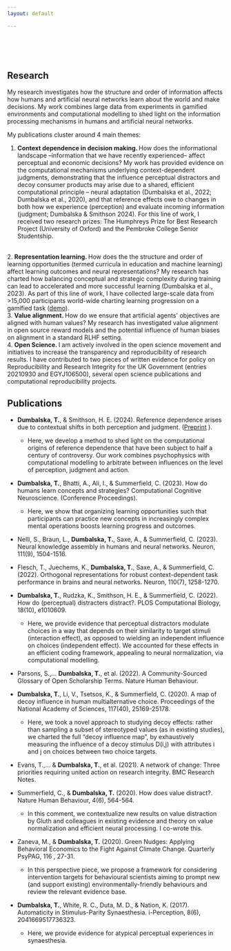 ```yaml
---
layout: default

---
```


<br>
<br>
<br>

## Research 

My research investigates how the structure and order of information affects how humans and artificial neural networks learn about the world and make decisions. My work combines large data from experiments in gamified environments and computational modelling to shed light on the information processing mechanisms in humans and artificial neural networks. 

My publications cluster around 4 main themes:
 1. <b> Context dependence in decision making. </b> How does the informational landscape –information that we have recently experienced– affect perceptual and economic decisions? My work has provided evidence on the computational mechanisms underlying context-dependent judgments, demonstrating that the influence perceptual distractors and decoy consumer products may arise due to a shared, efficient computational principle – neural adaptation (Dumbalska et al., 2022; Dumbalska et al., 2020), and that reference effects owe to changes in both how we experience (perception) and evaluate incoming information (judgment; Dumbalska & Smithson 2024). For this line of work, I received two research prizes: The Humphreys Prize for Best Research Project (University of Oxford) and the Pembroke College Senior Studentship.
 <br>
 2. <b> Representation learning. </b> How does the the structure and order of learning opportunities (termed curricula in education and machine learning) affect learning outcomes and neural representations? My research has charted how balancing conceptual and strategic complexity during training can lead to accelerated and more successful learning (Dumbalska et al., 2023). As part of this line of work, I have collected large-scale data from >15,000 participants world-wide charting learning progression on a gamified task (<a href="https://atomsrivet.github.io/roomworld/index_game.html">demo</a>).
 <br>
 3. <b> Value alignment. </b> How do we ensure that artificial agents' objectives are aligned with human values? My research has investigated value alignment in open source reward models and the potential influence of human biases on alignment in a standard RLHF setting.
 <br>
 4. <b> Open Science. </b> I am actively involved in the open science movement and initiatives to increase the transparency and reproducibility of research results. I have contributed to two pieces of written evidence for policy on Reproducibility and Research Integrity for the UK Government (entries 20210930 and EGYJ106500), several open science publications and computational reproducibility projects.

<br>

## Publications

- <b>Dumbalska, T.</b>, & Smithson, H. E. (2024). Reference dependence arises due to contextual shifts in both perception and judgment. (<a href="https://osf.io/preprints/psyarxiv/qpy2w">Preprint</a> ).
  - Here, we develop a method to shed light on the computational origins of reference dependence that have been subject to half a century of controversy. Our work combines psychophysics with computational modelling to arbitrate between influences on the level of perception, judgment and action.

- <b>Dumbalska, T.</b>, Bhatti, A., Ali, I., & Summerfield, C. (2023). How do humans learn concepts and strategies? Computational Cognitive Neuroscience. (Conference Proceedings).
  - Here, we show that organizing learning opportunities such that participants can practice new concepts in increasingly complex mental operations boosts learning progress and outcomes.

- Nelli, S., Braun, L., <b>Dumbalska, T.</b>, Saxe, A., & Summerfield, C. (2023). Neural knowledge assembly in humans and neural networks. Neuron, 111(9), 1504-1516.

- Flesch, T., Juechems, K., <b>Dumbalska, T.</b>, Saxe, A., & Summerfield, C. (2022). Orthogonal representations for robust context-dependent task performance in brains and neural networks. Neuron, 110(7), 1258-1270.

- <b>Dumbalska, T.</b>, Rudzka, K., Smithson, H. E., & Summerfield, C. (2022). How do (perceptual) distracters distract?. PLOS Computational Biology, 18(10), e1010609.
  - Here, we provide evidence that perceptual distractors modulate choices in a way that depends on their similarity to target stimuli (interaction effect), as opposed to wielding an independent influence on choices (independent effect). We accounted for these effects in an efficient coding framework, appealing to neural normalization, via computational modelling.

- Parsons, S.,... <b>Dumbalska, T.</b>, et al. (2022). A Community-Sourced Glossary of Open Scholarship Terms. Nature Human Behaviour.

- <b>Dumbalska, T.</b>, Li, V., Tsetsos, K., & Summerfield, C. (2020). A map of decoy influence in human multialternative choice. Proceedings of the National Academy of Sciences, 117(40), 25169-25178.
  - Here, we took a novel approach to studying decoy effects: rather than sampling a subset of stereotyped values (as in existing studies), we charted the full “decoy influence map”, by exhaustively measuring the influence of a decoy stimulus D(i,j) with attributes i and j on choices between two choice targets.

- Evans, T.,… & <b>Dumbalska, T.</b>, et al. (2021). A network of change: Three priorities requiring united action on research integrity. BMC Research Notes.

- Summerfield, C., & <b>Dumbalska, T.</b> (2020). How does value distract?. Nature Human Behaviour, 4(6), 564-564.
  - In this comment, we contextualize new results on value distraction by Gluth and colleagues in existing evidence and theory on value normalization and efficient neural processing. I co-wrote this.

- Zaneva, M., & <b>Dumbalska, T.</b> (2020). Green Nudges: Applying Behavioral Economics to the Fight Against Climate Change. Quarterly PsyPAG, 116 , 27-31.
  - In this perspective piece, we propose a framework for considering intervention targets for behavioural scientists aiming to prompt new (and support existing) environmentally-friendly behaviours and review the relevant evidence base. 


- <b>Dumbalska, T.</b>, White, R. C., Duta, M. D., & Nation, K. (2017). Automaticity in Stimulus-Parity Synaesthesia. i-Perception, 8(6), 2041669517736323.
  - Here, we provide evidence for atypical perceptual experiences in synaesthesia.


